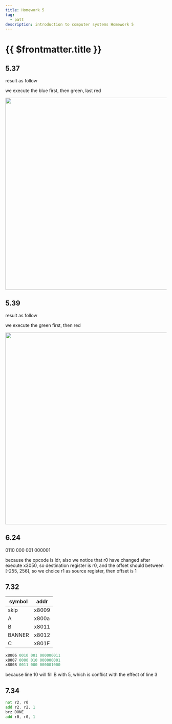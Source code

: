 ```yaml
---
title: Homework 5
tag:
  - patt
description: introduction to computer systems Homework 5
---
```


# {{ $frontmatter.title }}

## 5.37

result as follow

we execute the blue first, then green, last red

<img width='600' src='https://raw.githubusercontent.com/shellRaining/img/main/2307/datapath1.png'>

## 5.39

result as follow

we execute the green first, then red

<img width='600' src='https://raw.githubusercontent.com/shellRaining/img/main/2307/datapath2.png'>

## 6.24

0110 000 001 000001

because the opcode is ldr, also we notice that r0 have changed after execute x3050, so destination register is r0, and the offset should between [-255, 256], so we choice r1 as source register, then offset is 1

## 7.32

| symbol | addr  |
| ------ | ----- |
| skip   | x8009 |
| A      | x800a |
| B      | x8011 |
| BANNER | x8012 |
| C      | x801F |

```asm
x8006 0010 001 000000011
x8007 0000 010 000000001
x8008 0011 000 000001000
```

because line 10 will fill B with 5, which is conflict with the effect of line 3

## 7.34

```asm
not r2, r0
add r2, r2, 1
brz DONE
add r0, r0, 1
```
